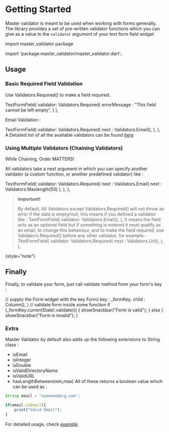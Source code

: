 # Getting Started

Master validator is meant to be used when working with forms generally. The library provides a set of pre-written validator functions which you can give as a value to the `validator` argument of your text form field widget 

Import <shortcut>master_validator</shortcut> package

<code-block lang="javascript">
import 'package:master_validator/master_validator.dart';
</code-block>

## Usage

### Basic Required Field Validation

Use Validators.Required() to make a field required.

<code-block lang="typescript">
TextFormField(
    validator: Validators.Required(
        errorMessage : "This field cannot be left empty",
    )
),
</code-block>

Email Validation :

<code-block lang="typescript">
TextFormField(
    validator: Validators.Required(
        next : Validators.Email(),
    ),
),
</code-block>

<tip title="Note">
A Detailed list of all the available validators can be found <a href="Validators.md">here</a>
</tip>

### Using Multiple Validators (Chaining Validators)

<tip>
While Chaining, Order MATTERS! 
</tip>

All validators take a next argument in which you can specify another validator (a custom function, or another predefined validator) like :

<code-block lang="typescript">
TextFormField(
    validator: Validators.Required(
        next : Validators.Email(
            next : Validators.Maxlength(50)
        ),
    ),
),
</code-block>

> **Important!**
>
> By default, All Validators except Validators.Required() will not throw an error if the data is empty/null, this means if you defined a validator like :
> <code-block lang="typescript">
> TextFormField(
>  validator: Validators.Email(),
> ),
> </code-block>
> It means the field acts as an optional field but if something is entered it must qualify as an email, to change this behaviour, and to make the field required, use Validators.Required() before any other validator, for example -
> <code-block lang="typescript">
> TextFormField(
>   validator: Validators.Required(
>       next : Validators.Url(),
>   ),
> ),
> </code-block>

{style="note"}

## Finally

Finally, to validate your form, just call validate method from your form's key :

<code-block lang="typescript">
// supply the Form widget with the key
Form(
    key : _formKey,
    child : Column(),
)
</code-block>
<code-block lang="typescript">
// validate form inside some function
if (_formKey.currentState!.validate()) {
    showSnackbar("Form is valid");
} else {
    showSnackbar("Form is invalid");
}
</code-block>

### Extra

Master Validator by default also adds up the following extensions to String class :
* isEmail
* isInteger
* isDouble
* isValidDirectoryName
* isValidURL
* hasLengthBetween(min,max)
All of these returns a boolean value which can be used as :

```Typescript
String email = "someone@org.com";

if(email.isEmail){
    print("Valid Email");
}
```

For detailed usage, check <a href="Example.md">example</a>
